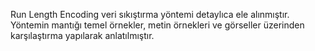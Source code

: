 Run Length Encoding veri sıkıştırma yöntemi detaylıca ele alınmıştır. Yöntemin mantığı temel örnekler, metin örnekleri ve görseller üzerinden karşılaştırma yapılarak anlatılmıştır.
